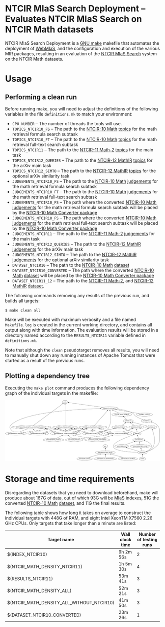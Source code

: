 NTCIR MIaS Search Deployment – Evaluates NTCIR MIaS Search on NTCIR Math datasets
=================================================================================

NTCIR MIaS Search Deployment is a [GNU make][make] makefile that automates the
deployment of [WebMIaS][], and the configuration and execution of the various
MIR packages, resulting in an evaluation of the [NTCIR MIaS
Search][ntcir-mias-search] system on the NTCIR Math datasets.

 [make]: https://www.gnu.org/software/make/manual/make.html
 [ntcir-mias-search]: https://github.com/MIR-MU/ntcir-mias-search
 [WebMIaS]: https://github.com/MIR-MU/WebMIaS

Usage
=====
Performing a clean run
----------------------
Before running make, you will need to adjust the definitions of the following
variables in the file `definitions.mk` to match your environment:

- `CPU_NUMBER` – The number of threads the tools will use.
- `TOPICS_NTCIR10_FS` – The path to the [NTCIR-10 Math][aizawaetal13-ntcir10]
  [topics][ntcir-task-data] for the math retrieval formula search subtask
- `TOPICS_NTCIR10_FT` – The path to the [NTCIR-10 Math][aizawaetal13-ntcir10]
  [topics][ntcir-task-data] for the math retrieval full-text search subtask
- `TOPICS_NTCIR11` – The path to the [NTCIR-11 Math-2][aizawaetal14-ntcir11]
  [topics][ntcir-task-data] for the main task
- `TOPICS_NTCIR12_QUERIES` – The path to the [NTCIR-12
  MathIR][zanibbi16-ntcir12] [topics][ntcir-task-data] for the arXiv main
  task
- `TOPICS_NTCIR12_SIMTO` – The path to the [NTCIR-12 MathIR][zanibbi16-ntcir12]
  [topics][ntcir-task-data] for the optional arXiv similarity task
- `JUDGEMENTS_NTCIR10_FS` – The path to the [NTCIR-10 Math][aizawaetal13-ntcir10]
  [judgements][ntcir-task-data] for the math retrieval formula search subtask
- `JUDGEMENTS_NTCIR10_FT` – The path to the [NTCIR-10 Math][aizawaetal13-ntcir10]
  [judgements][ntcir-task-data] for the math retrieval full-text search
  subtask
- `JUDGEMENTS_NTCIR10_FS` – The path where the converted [NTCIR-10
  Math][aizawaetal13-ntcir10] [judgements][ntcir-task-data] for the math
  retrieval formula search subtask will be placed by the [NTCIR-10 Math
  Converter package][ntcir10-math-converter]
- `JUDGEMENTS_NTCIR10_FS` – The path where the converted [NTCIR-10
  Math][aizawaetal13-ntcir10] [judgements][ntcir-task-data] for the math
  retrieval full-text search subtask will be placed by the [NTCIR-10 Math
  Converter package][ntcir10-math-converter]
- `JUDGEMENTS_NTCIR11` – The path to the [NTCIR-11
  Math-2][aizawaetal14-ntcir11] [judgements][ntcir-task-data] for the main
  task
- `JUDGEMENTS_NTCIR12_QUERIES` – The path to the [NTCIR-12
  MathIR][zanibbi16-ntcir12] [judgements][ntcir-task-data] for the arXiv
  main task
- `JUDGEMENTS_NTCIR12_SIMTO` – The path to the [NTCIR-12
  MathIR][zanibbi16-ntcir12] [judgements][ntcir-task-data] for the optional
  arXiv similarity task
- `DATASET_NTCIR10` – The path to the [NTCIR-10 Math][aizawaetal13-ntcir10]
  [dataset][ntcir-10-math-data]
- `DATASET_NTCIR10_CONVERTED` – The path where the converted [NTCIR-10
  Math][aizawaetal13-ntcir10] [dataset][ntcir-10-math-data] will be placed by
  the [NTCIR-10 Math Converter package][ntcir10-math-converter]
- `DATASET_NTCIR11_12` – The path to the [NTCIR-11
  Math-2][aizawaetal14-ntcir11], and [NTCIR-12 MathIR][zanibbi16-ntcir12]
  [dataset][ntcir-12-mathir-data].

 [aizawaetal13-ntcir10]: https://ntcir-math.nii.ac.jp/wp-content/blogs.dir/23/files/2013/10/01-NTCIR10-OV-MATH-AizawaA.pdf (NTCIR-10 Math Pilot Task Overview)
 [aizawaetal14-ntcir11]: https://citeseerx.ist.psu.edu/viewdoc/download?doi=10.1.1.686.444&rep=rep1&type=pdf (NTCIR-11 Math-2 Task Overview)
 [ntcir-task-data]: https://www.nii.ac.jp/dsc/idr/en/ntcir/ntcir-taskdata.html (Downloading NTCIR Test Collections Task Data)
 [ntcir10-math-converter]: https://github.com/MIR-MU/ntcir10-math-converter
 [ntcir-10-math-data]: https://ntcir-math.nii.ac.jp/data/ (NTCIR-12 MathIR » Data » NTCIR-10 Math Pilot Task)
 [ntcir-12-mathir-data]: https://ntcir-math.nii.ac.jp/data/ (NTCIR-12 MathIR » Data » NTCIR-12 MathIR Task)
 [zanibbi16-ntcir12]: https://research.nii.ac.jp/ntcir/workshop/OnlineProceedings12/pdf/ntcir/OVERVIEW/01-NTCIR12-OV-MathIR-ZanibbiR.pdf (NTCIR-12 MathIR Task Overview)

The following commands removing any results of the previous run, and builds all
targets:

```
$ make clean all
```

Make will be executed with maximum verbosity and a file named `Makefile.log` is
created in the current working directory, and contains all output along with
time information. The evaluation results will be stored in a directory named
according to the `RESULTS_NTCIR11` variable defined in `definitions.mk`.

Note that although the `clean` pseudotarget removes all results, you will need
to manually shut down any running instances of Apache Tomcat that were started
as a result of the previous runs.

Plotting a dependency tree
--------------------------
Executing the `make plot` command produces the following dependency graph of
the individual targets in the makefile:

 ![Dependency tree](Makefile.svg)

Storage and time requirements
=============================
Disregarding the datasets that you need to download beforehand, make will
produce about 167G of data, out of which 93G will be [MIaS][] indexes, 51G the
converted [NTCIR-10 Math][aizawaetal13-ntcir10] [dataset][ntcir-10-math-data],
and 11G the final results.

The following table shows how long it takes on average to construct the
individual targets with 448G of RAM, and eight Intel XeonTM X7560 2.26 GHz
CPUs. Only targets that take longer than a minute are listed:

| Target name  | Wall clock time | Number of testing runs |
| ------------ | --------------- | ---------------------- |
| $(INDEX_NTCIR10) | 9h 2m 56s | 2 |
| $(NTCIR_MATH_DENSITY_NTCIR11) | 1h 5m 30s | 4 |
| $(RESULTS_NTCIR11) | 53m 41s | 3 |
| $(NTCIR_MATH_DENSITY_ALL) | 52m 21s | 3 |
| $(NTCIR_MATH_DENSITY_ALL_WITHOUT_NTCIR10) | 41m 50s | 3 |
| $(DATASET_NTCIR10_CONVERTED) | 23m 26s | 1 |

 [MIaS]: https://github.com/MIR-MU/MIaS

